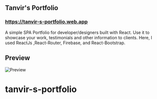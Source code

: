 ## Tanvir's Portfolio

### https://tanvir-s-portfolio.web.app

A simple SPA Portfolio for developer/designers built with React. Use it to showcase your work, testimonials and other information to clients. Here, I used ReactJs ,React-Router, Firebase, and React-Bootstrap.

## Preview

![Preview](https://i.ibb.co/MZs48X8/portfolio.jpg)

# tanvir-s-portfolio
